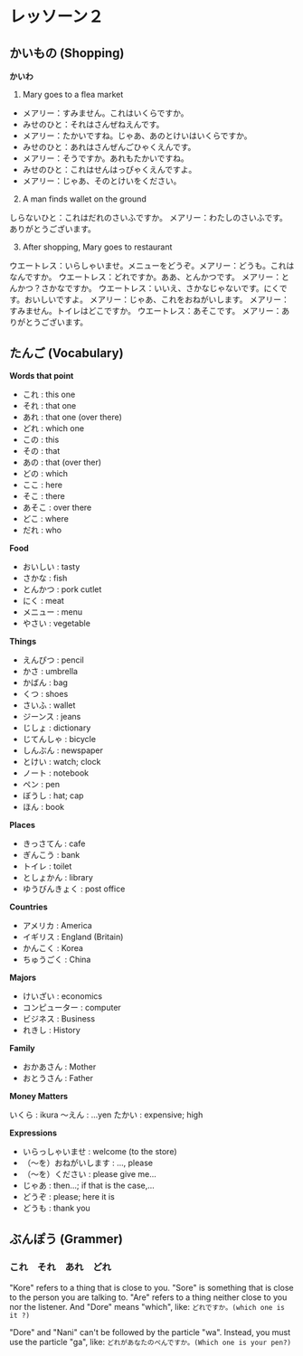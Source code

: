 # レッソーン２

## かいもの (Shopping)

**かいわ**

1. Mary goes to a flea market

* メアリー：すみません。これはいくらですか。
* みせのひと：それはさんぜねえんです。
* メアリー：たかいですね。じゃあ、あのとけいはいくらですか。
* みせのひと：あれはさんぜんごひゃくえんです。
* メアリー：そうですか。あれもたかいですね。
* みせのひと：これはせんはっぴゃくえんですよ。
* メアリー：じゃあ、そのとけいをください。

2. A man finds wallet on the ground

しらないひと：これはだれのさいふですか。
メアリー：わたしのさいふです。ありがとうございます。

3. After shopping, Mary goes to restaurant

ウエートレス：いらしゃいませ。メニューをどうぞ。メアリー：どうも。これはなんですか。
ウエートレス：どれですか。ああ、とんかつです。
メアリー：とんかつ？さかなですか。
ウエートレス：いいえ、さかなじゃないです。にくです。おいしいですよ。
メアリー：じゃあ、これをおねがいします。
メアリー：すみません。トイレはどこですか。
ウエートレス：あそこです。
メアリー：ありがとうございます。

## たんご (Vocabulary)

**Words that point**

* これ   : this one
* それ   : that one
* あれ   : that one (over there)
* どれ   : which one
* この   : this
* その   : that
* あの   : that (over ther)
* どの   : which
* ここ   : here
* そこ   : there
* あそこ : over there
* どこ   : where
* だれ   : who

**Food**

* おいしい : tasty
* さかな   : fish
* とんかつ : pork cutlet
* にく     : meat
* メニュー : menu
* やさい   : vegetable

**Things**

* えんぴつ   : pencil
* かさ       : umbrella
* かばん     : bag
* くつ       : shoes
* さいふ     : wallet
* ジーンス   : jeans
* じしょ     : dictionary
* じてんしゃ : bicycle
* しんぶん   : newspaper
* とけい     : watch; clock
* ノート     : notebook
* ペン       : pen
* ぼうし     : hat; cap
* ほん       : book

**Places**

* きっさてん     : cafe
* ぎんこう       : bank
* トイレ         : toilet
* としょかん     : library
* ゆうびんきょく : post office

**Countries**

* アメリカ   : America
* イギリス   : England (Britain)
* かんこく   : Korea
* ちゅうごく : China

**Majors**

* けいざい       : economics
* コンピューター : computer
* ビジネス       : Business
* れきし         : History

**Family**

* おかあさん : Mother
* おとうさん : Father

**Money Matters**

いくら : ikura
〜えん : ...yen
たかい : expensive; high

**Expressions**

* いらっしゃいませ : welcome (to the store)
* （〜を）おねがいします : ..., please
* （〜を）ください : please give me...
* じゃあ : then...; if that is the case,...
* どうぞ : please; here it is
* どうも : thank you

## ぶんぽう (Grammer)

### これ　それ　あれ　どれ

"Kore" refers to a thing that is close to you. "Sore" is something that is close to the person you are talking to. "Are" refers to a thing neither close to you nor the listener.
And "Dore" means "which", like: `どれですか。(which one is it ?)`

"Dore" and "Nani" can't be followed by the particle "wa". Instead, you must use the particle "ga", like: `どれがあなたのぺんですか。(Which one is your pen?)`
